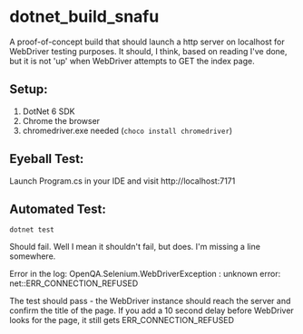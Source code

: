 # dotnet_build_snafu

A proof-of-concept build that should launch a http server on localhost for WebDriver testing purposes. 
It should, I think, based on reading I've done, but it is not 'up' when WebDriver attempts to GET the index page.

## Setup:

1. DotNet 6 SDK
2. Chrome the browser
2. chromedriver.exe needed (`choco install chromedriver`)

## Eyeball Test:

Launch Program.cs in your IDE and visit http://localhost:7171

## Automated Test:

```
dotnet test
```

Should fail. Well I mean it shouldn't fail, but does.  I'm missing a line somewhere.

Error in the log:  OpenQA.Selenium.WebDriverException : unknown error: net::ERR_CONNECTION_REFUSED

The test should pass - the WebDriver instance should reach the server and confirm the title of the page. 
If you add a 10 second delay before WebDriver looks for the page, it still gets ERR_CONNECTION_REFUSED